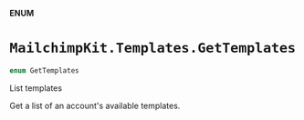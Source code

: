 **ENUM**

# `MailchimpKit.Templates.GetTemplates`

```swift
enum GetTemplates
```

List templates

Get a list of an account's available templates.
